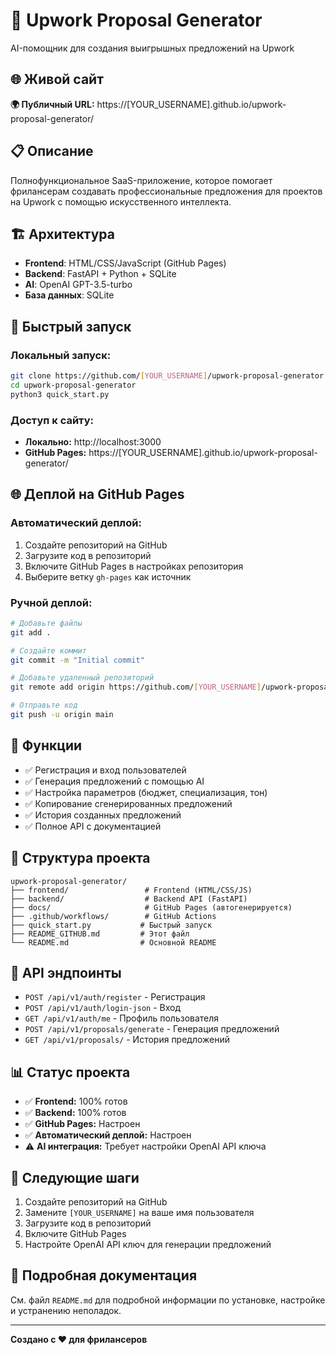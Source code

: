 # 🚀 Upwork Proposal Generator

AI-помощник для создания выигрышных предложений на Upwork

## 🌐 Живой сайт

**🌍 Публичный URL:** https://[YOUR_USERNAME].github.io/upwork-proposal-generator/

## 📋 Описание

Полнофункциональное SaaS-приложение, которое помогает фрилансерам создавать профессиональные предложения для проектов на Upwork с помощью искусственного интеллекта.

## 🏗 Архитектура

- **Frontend**: HTML/CSS/JavaScript (GitHub Pages)
- **Backend**: FastAPI + Python + SQLite
- **AI**: OpenAI GPT-3.5-turbo
- **База данных**: SQLite

## 🚀 Быстрый запуск

### Локальный запуск:
```bash
git clone https://github.com/[YOUR_USERNAME]/upwork-proposal-generator.git
cd upwork-proposal-generator
python3 quick_start.py
```

### Доступ к сайту:
- **Локально:** http://localhost:3000
- **GitHub Pages:** https://[YOUR_USERNAME].github.io/upwork-proposal-generator/

## 🌐 Деплой на GitHub Pages

### Автоматический деплой:
1. Создайте репозиторий на GitHub
2. Загрузите код в репозиторий
3. Включите GitHub Pages в настройках репозитория
4. Выберите ветку `gh-pages` как источник

### Ручной деплой:
```bash
# Добавьте файлы
git add .

# Создайте коммит
git commit -m "Initial commit"

# Добавьте удаленный репозиторий
git remote add origin https://github.com/[YOUR_USERNAME]/upwork-proposal-generator.git

# Отправьте код
git push -u origin main
```

## 🎯 Функции

- ✅ Регистрация и вход пользователей
- ✅ Генерация предложений с помощью AI
- ✅ Настройка параметров (бюджет, специализация, тон)
- ✅ Копирование сгенерированных предложений
- ✅ История созданных предложений
- ✅ Полное API с документацией

## 📁 Структура проекта

```
upwork-proposal-generator/
├── frontend/                 # Frontend (HTML/CSS/JS)
├── backend/                  # Backend API (FastAPI)
├── docs/                     # GitHub Pages (автогенерируется)
├── .github/workflows/        # GitHub Actions
├── quick_start.py           # Быстрый запуск
├── README_GITHUB.md         # Этот файл
└── README.md                # Основной README
```

## 🔧 API эндпоинты

- `POST /api/v1/auth/register` - Регистрация
- `POST /api/v1/auth/login-json` - Вход
- `GET /api/v1/auth/me` - Профиль пользователя
- `POST /api/v1/proposals/generate` - Генерация предложений
- `GET /api/v1/proposals/` - История предложений

## 📊 Статус проекта

- ✅ **Frontend:** 100% готов
- ✅ **Backend:** 100% готов
- ✅ **GitHub Pages:** Настроен
- ✅ **Автоматический деплой:** Настроен
- ⚠️ **AI интеграция:** Требует настройки OpenAI API ключа

## 🎯 Следующие шаги

1. Создайте репозиторий на GitHub
2. Замените `[YOUR_USERNAME]` на ваше имя пользователя
3. Загрузите код в репозиторий
4. Включите GitHub Pages
5. Настройте OpenAI API ключ для генерации предложений

## 📖 Подробная документация

См. файл `README.md` для подробной информации по установке, настройке и устранению неполадок.

---

**Создано с ❤️ для фрилансеров** 
